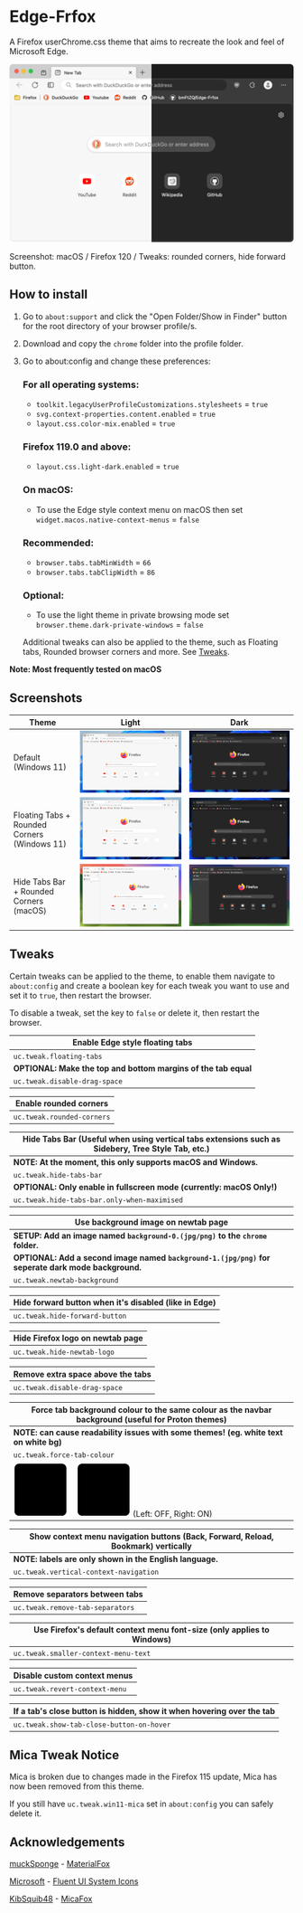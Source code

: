 # Edge-Frfox
A Firefox userChrome.css theme that aims to recreate the look and feel of Microsoft Edge.

<!-- Use <img> element to set a maximum width. -->
<img src="screenshots/thumbnail.png" alt="Edge-Frfox theme thumbail screenshot." width="800">

Screenshot: macOS / Firefox 120 / Tweaks: rounded corners, hide forward button.

## How to install
1. Go to `about:support` and click the "Open Folder/Show in Finder" button for the root directory of your browser profile/s.
2. Download and copy the `chrome` folder into the profile folder.
3. Go to about:config and change these preferences:

   ### For all operating systems:
   * `toolkit.legacyUserProfileCustomizations.stylesheets` = `true`
   * `svg.context-properties.content.enabled` = `true`
   * `layout.css.color-mix.enabled` = `true`

   ### Firefox 119.0 and above:
   * `layout.css.light-dark.enabled` = `true`

   ### On macOS:
   * To use the Edge style context menu on macOS then set `widget.macos.native-context-menus` = `false`

   ### Recommended:
   * `browser.tabs.tabMinWidth` = `66`
   * `browser.tabs.tabClipWidth` = `86`

   ### Optional:
   * To use the light theme in private browsing mode set `browser.theme.dark-private-windows` = `false`

   Additional tweaks can also be applied to the theme, such as Floating tabs, Rounded browser corners and more. See [Tweaks](#tweaks).

**Note: Most frequently tested on macOS**

## Screenshots
| Theme                                        | Light                                    | Dark                                   |
| -------------------------------------------- | ---------------------------------------- | -------------------------------------- |
| Default (Windows 11)                         | ![Light][s-light]                        | ![Dark][s-dark]                        |
| Floating Tabs + Rounded Corners (Windows 11) | ![Light, Floating Tabs][s-light-ft]      | ![Dark, Floating Tabs][s-dark-ft]      |
| Hide Tabs Bar + Rounded Corners (macOS)      | ![Light, Hide Tabs Bar][s-light-mac-htb] | ![Dark, Hide Tabs Bar][s-dark-mac-htb] |

## Tweaks
Certain tweaks can be applied to the theme, to enable them navigate to `about:config` and create a boolean key for each tweak you want to use and set it to `true`, then restart the browser.

To disable a tweak, set the key to `false` or delete it, then restart the browser.

| Enable Edge style floating tabs                                |
| -------------------------------------------------------------- |
| `uc.tweak.floating-tabs`                                       |
| **OPTIONAL: Make the top and bottom margins of the tab equal** |
| `uc.tweak.disable-drag-space`                                  |

| Enable rounded corners     |
| -------------------------- |
| `uc.tweak.rounded-corners` |

| Hide Tabs Bar (Useful when using vertical tabs extensions such as Sidebery, Tree Style Tab, etc.) |
| ------------------------------------------------------------------------------------------------- |
| **NOTE: At the moment, this only supports macOS and Windows.**                                    |
| `uc.tweak.hide-tabs-bar`                                                                          |
| **OPTIONAL: Only enable in fullscreen mode (currently: macOS Only!)**                             |
| `uc.tweak.hide-tabs-bar.only-when-maximised`                                                      |

| Use background image on newtab page                                                                |
| -------------------------------------------------------------------------------------------------- |
| **SETUP: Add an image named `background-0.(jpg/png)` to the `chrome` folder.**                     |
| **OPTIONAL: Add a second image named `background-1.(jpg/png)` for seperate dark mode background.** |
| `uc.tweak.newtab-background`                                                                       |

| Hide forward button when it's disabled (like in Edge) |
| ----------------------------------------------------- |
| `uc.tweak.hide-forward-button`                        |

| Hide Firefox logo on newtab page |
| -------------------------------- |
| `uc.tweak.hide-newtab-logo`      |

| Remove extra space above the tabs |
| --------------------------------- |
| `uc.tweak.disable-drag-space`     |

| Force tab background colour to the same colour as the navbar background (useful for Proton themes) |
| -------------------------------------------------------------------------------------------------- |
| **NOTE: can cause readability issues with some themes! (eg. white text on white bg)**              |
| `uc.tweak.force-tab-colour`                                                                        |
| ![force tab colour example](screenshots/force-tab-colour.svg) (Left: OFF, Right: ON)               |

| Show context menu navigation buttons (Back, Forward, Reload, Bookmark) vertically |
| --------------------------------------------------------------------------------- |
| **NOTE: labels are only shown in the English language.**                          |
| `uc.tweak.vertical-context-navigation`                                            |

| Remove separators between tabs   |
| -------------------------------- |
| `uc.tweak.remove-tab-separators` |

| Use Firefox's default context menu font-size (only applies to Windows) |
| ---------------------------------------------------------------------- |
| `uc.tweak.smaller-context-menu-text`                                   |

| Disable custom context menus   |
| ------------------------------ |
| `uc.tweak.revert-context-menu` |

| If a tab's close button is hidden, show it when hovering over the tab |
| --------------------------------------------------------------------- |
| `uc.tweak.show-tab-close-button-on-hover`                             |

## Mica Tweak Notice
Mica is broken due to changes made in the Firefox 115 update, Mica has now been
removed from this theme.

If you still have `uc.tweak.win11-mica` set in `about:config` you can safely
delete it.

## Acknowledgements
[muckSponge](https://github.com/muckSponge) - [MaterialFox](https://github.com/muckSponge/MaterialFox)

[Microsoft](https://github.com/microsoft) - [Fluent UI System Icons](https://github.com/microsoft/fluentui-system-icons)

[KibSquib48](https://github.com/KibSquib48) - [MicaFox](https://github.com/KibSquib48/MicaFox)

<!-- links -->
[1]: https://github.com/lassekongo83/adw-gtk3

<!-- light mode screenshot links -->
[s-light]: screenshots/Windows_default_light.png
[s-light-ft]: screenshots/Windows_floating-tabs_light.png
[s-light-mac-htb]: screenshots/macOS_hide-tabs-bar_light.png

<!-- dark mode screenshot links -->
[s-dark]: screenshots/Windows_default_dark.png
[s-dark-ft]: screenshots/Windows_floating-tabs_dark.png
[s-dark-mac-htb]: screenshots/macOS_hide-tabs-bar_dark.png

